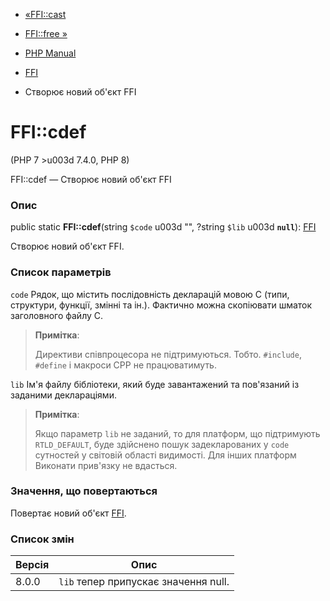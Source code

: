 - [«FFI::cast](ffi.cast.md)
- [FFI::free »](ffi.free.md)

- [PHP Manual](index.md)
- [FFI](class.ffi.md)
- Створює новий об'єкт FFI

# FFI::cdef

(PHP 7 \>u003d 7.4.0, PHP 8)

FFI::cdef — Створює новий об'єкт FFI

### Опис

public static **FFI::cdef**(string `$code` u003d "", ?string `$lib` u003d
**`null`**): [FFI](class.ffi.md)

Створює новий об'єкт FFI.

### Список параметрів

`code`
Рядок, що містить послідовність декларацій мовою С (типи,
структури, функції, змінні та ін.). Фактично можна скопіювати
шматок заголовного файлу С.

> **Примітка**:
>
> Директиви співпроцесора не підтримуються. Тобто. `#include`, `#define`
> і макроси CPP не працюватимуть.

`lib`
Ім'я файлу бібліотеки, який буде завантажений та пов'язаний із заданими
деклараціями.

> **Примітка**:
>
> Якщо параметр `lib` не заданий, то для платформ, що підтримують
> `RTLD_DEFAULT`, буде здійснено пошук задекларованих у `code`
> сутностей у світовій області видимості. Для інших платформ
> Виконати прив'язку не вдасться.

### Значення, що повертаються

Повертає новий об'єкт [FFI](class.ffi.md).

### Список змін

| Версія | Опис                                 |
|--------|--------------------------------------|
| 8.0.0  | `lib` тепер припускає значення null. |
